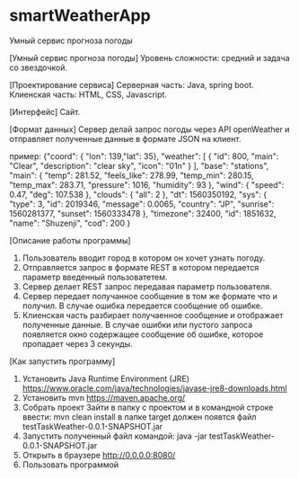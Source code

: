 # smartWeatherApp
Умный сервис прогноза погоды

[Умный сервис прогноза погоды]
  Уровень сложности: средний и задача со звездочкой.

[Проектирование сервиса]
  Серверная часть: Java, spring boot.
  Клиенская часть: HTML, CSS, Javascript.

[Интерфейс]
  Сайт.
 
[Формат данных]
 Сервер делай запрос погоды через API openWeather и отправляет полученные данные в формате JSON на клиент.
 
  пример:
  {"coord": { "lon": 139,"lat": 35},
  "weather": [
    {
      "id": 800,
      "main": "Clear",
      "description": "clear sky",
      "icon": "01n"
    }
  ],
  "base": "stations",
  "main": {
    "temp": 281.52,
    "feels_like": 278.99,
    "temp_min": 280.15,
    "temp_max": 283.71,
    "pressure": 1016,
    "humidity": 93
  },
  "wind": {
    "speed": 0.47,
    "deg": 107.538
  },
  "clouds": {
    "all": 2
  },
  "dt": 1560350192,
  "sys": {
    "type": 3,
    "id": 2019346,
    "message": 0.0065,
    "country": "JP",
    "sunrise": 1560281377,
    "sunset": 1560333478
  },
  "timezone": 32400,
  "id": 1851632,
  "name": "Shuzenji",
  "cod": 200
}

[Описание работы программы]
  1) Пользователь вводит город в котором он хочет узнать погоду.
  2) Отправляется запрос в формате REST в котором передается параметр введенный пользоватетем.
  3) Сервер делает REST запрос передавая параметр пользователя.
  4) Сервер передает получанное сообщение в том же формате что и получил. В случае ошибка передается сообщение об ошибке.
  5) Клиенская часть разбирает получаенное сообщение и отображает полученные данные.
    В случае ошибки или пустого запроса появляется окно содержащее сообщение об ошибке, которое пропадает через 3 секунды.
    
[Как запустить программу]
1) Установить Java Runtime Environment (JRE)
https://www.oracle.com/java/technologies/javase-jre8-downloads.html
2) Установить mvn
https://maven.apache.org/
3) Собрать проект
  Зайти в папку с проектом и в командной строке ввести: mvn clean install
  в папке target должен появтся файл testTaskWeather-0.0.1-SNAPSHOT.jar
4) Запустить полученный файл командой: java -jar testTaskWeather-0.0.1-SNAPSHOT.jar
5) Открыть в браузере http://0.0.0.0:8080/
6) Пользовать программой
 

